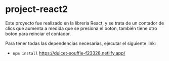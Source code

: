 # project-react2
Este proyecto fue realizado en la libreria React, y se trata de un contador de clics que aumenta a medida que se presiona el boton, también tiene otro boton para reinciar el contador.


Para tener todas las dependencias necesarias, ejecutar el siguiente link: 

- `npm install`
https://dulcet-souffle-f23328.netlify.app/
